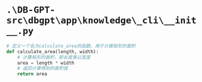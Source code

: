 # `.\DB-GPT-src\dbgpt\app\knowledge\_cli\__init__.py`

```py
# 定义一个名为calculate_area的函数，用于计算矩形的面积
def calculate_area(length, width):
    # 计算矩形的面积，即长度乘以宽度
    area = length * width
    # 返回计算得到的面积值
    return area
```